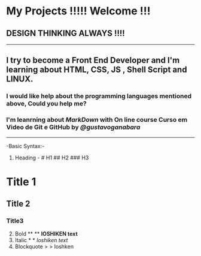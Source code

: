 # My Projects !!!!! Welcome !!!
## DESIGN THINKING ALWAYS !!!!
---
## I try to become a Front End Developer and I'm learning about HTML, CSS, JS , Shell Script and LINUX.
### I would like help about the programming languages mentioned above, Could you help me?
### I'm leanrning about _*MarkDown*_ with On line course **Curso em Video** de Git e GitHub by *@gustavoganabara* 
---
-Basic Syntax:-

1. Heading  - # H1 ## H2 ### H3
# Title 1
## Title 2
### Title3
2. Bold    ** **   **IOSHIKEN text**
3. Italic  * *     *Ioshiken text* 
4. Blockquote  >  > Ioshken
